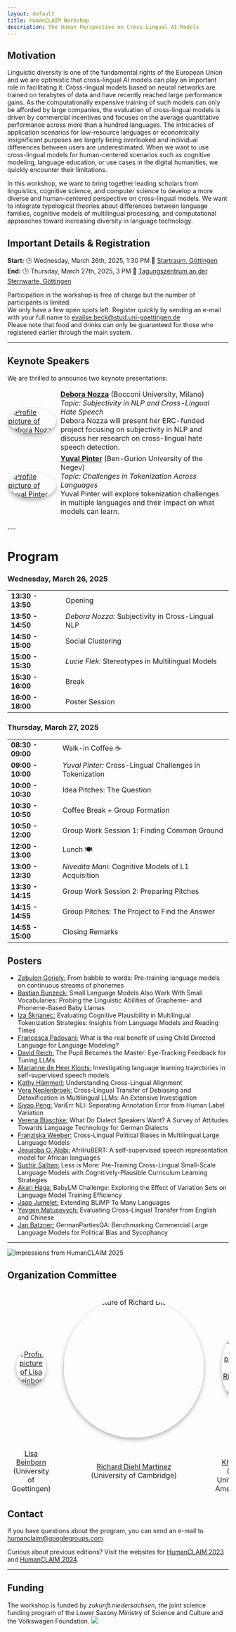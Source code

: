```yaml
---
layout: default
title: HumanCLAIM Workshop
description: The Human Perspective on Cross-Lingual AI Models
---
```


## Motivation
Linguistic diversity is one of the fundamental rights of the European Union and we are optimistic that cross-lingual AI models can play an important role in facilitating it. Cross-lingual models based on neural networks are trained on terabytes of data and have recently reached large performance gains. As the computationally expensive training of such models can only be afforded by large companies, the evaluation of cross-lingual models is driven by commercial incentives and focuses on the average quantitative performance across more than a hundred languages. The intricacies of application scenarios for low-resource languages or economically insignificant purposes are largely being overlooked and individual differences between users are underestimated. When we want to use cross-lingual models for human-centered scenarios such as cognitive modeling, language education, or use cases in the digital humanities, we quickly encounter their limitations. 

In this workshop, we want to bring together leading scholars from linguistics, cognitive science, and computer science to develop a more diverse and human-centered perspective on cross-lingual models.  We want to integrate typological theories about differences between language families, cognitive models of multilingual processing, and computational approaches toward increasing diversity in language technology.

## Important Details & Registration
**Start:** 🕒 Wednesday, March 26th, 2025, 1:30 PM 📍 <a href="https://maps.app.goo.gl/EqH8WQJd4CSvyuRG6">Startraum, Göttingen</a><br>
**End:** 🕒 Thursday, March 27th, 2025, 3 PM 📍 <a href="https://maps.app.goo.gl/KZZ6gwcbJ3GjbfiS6">Tagungszentrum an der Sternwarte, Göttingen</a><br>

Participation in the workshop is free of charge but the number of participants is limited. <br>
We only have a few open spots left. Register quickly by sending an e-mail with your full name to <a href="mailto:evailse.beck@stud.uni-goettingen.de">evailse.beck@stud.uni-goettingen.de</a><br>
Please note that food and drinks can only be guaranteed for those who registered earlier through the main system.

---
## **Keynote Speakers**  
We are thrilled to announce two keynote presentations:  

<table style="border: hidden;">
 <tr style="border: hidden;">
  <td style="border: hidden; padding: 2px; vertical-align: middle;"><a href="https://www.deboranozza.com/"><img src="images/deboranozza.jpg" alt="Profile picture of Debora Nozza" style="max-height:20em; width:auto; object-fit: contain; border-radius: 50%; box-shadow: 0px 4px 10px rgba(0, 0, 0, 0.3);"></a>
  </td>
  <td style="border: hidden;"><a href="https://www.deboranozza.com/"><b>Debora Nozza</b></a> (Bocconi University, Milano)<br><em>Topic: Subjectivity in NLP and Cross-Lingual Hate Speech</em><br>Debora Nozza will present her ERC-funded project focusing on subjectivity in NLP and discuss her research on cross-lingual hate speech detection.
  </td>
 </tr>
 <tr style="border: hidden;">
  <td style="border: hidden; padding: 2px; vertical-align: middle;"><a href="https://www.cs.bgu.ac.il/~pintery/"><img src="images/yuvalpinter.png" alt="Profile picture of Yuval Pinter" style="max-height:20em; width:auto; object-fit: contain; border-radius: 50%; box-shadow: 0px 4px 10px rgba(0, 0, 0, 0.3);"></a>
  </td>
  <td style="border: hidden;"><a href="https://www.cs.bgu.ac.il/~pintery/"><b>Yuval Pinter</b></a> (Ben-Gurion University of the Negev)<br><em>Topic: Challenges in Tokenization Across Languages</em><br>Yuval Pinter will explore tokenization challenges in multiple languages and their impact on what models can learn.
  </td>
 </tr>
</table>
---

# **Program**  

### **Wednesday, March 26, 2025** 
<table>
 <tr>
  <td><b>13:30 - 13:50</b></td>
  <td>Opening</td>
 </tr>
 <tr>
  <td><b>13:50 - 14:50</b></td>
  <td><em>Debora Nozza:</em> Subjectivity in Cross-Lingual NLP</td>
 </tr>
 <tr>
  <td><b>14:50 - 15:00</b></td>
  <td>Social Clustering</td>
 </tr>
 <tr>
  <td><b>15:00 - 15:30</b></td>
  <td><em>Lucie Flek:</em> Stereotypes in Multilingual Models</td>
 </tr>
 <tr>
  <td><b>15:30 - 16:00</b></td>
  <td>Break</td>
 </tr>
 <tr>
  <td><b>16:00 - 18:00</b></td>
  <td>Poster Session</td>
 </tr>
</table>


### **Thursday, March 27, 2025**  
<table>
 <tr>
  <td><b>08:30 - 09:00</b></td>
  <td>Walk-in Coffee ☕</td>
 </tr>
 <tr>
  <td><b>09:00 - 10:00</b></td>
  <td><em>Yuval Pinter:</em> Cross-Lingual Challenges in Tokenization</td>
 </tr>
 <tr>
  <td><b>10:00 - 10:30</b></td>
  <td>Idea Pitches: The Question</td>
 </tr>
 <tr>
  <td><b>10:30 - 10:50</b></td>
  <td>Coffee Break + Group Formation</td>
 </tr>
 <tr>
  <td><b>10:50 - 12:00</b></td>
  <td>Group Work Session 1: Finding Common Ground</td>
 </tr>
 <tr>
  <td><b>12:00 - 13:00</b></td>
  <td>Lunch 🍽</td>
 </tr>
 <tr>
  <td><b>13:00 - 13:30</b></td>
  <td><em>Nivedita Mani:</em> Cognitive Models of L1 Acquisition</td>
 </tr>
 <tr>
  <td><b>13:30 - 14:15</b></td>
  <td>Group Work Session 2: Preparing Pitches</td>
 </tr>
 <tr>
  <td><b>14:15 - 14:55</b></td>
  <td>Group Pitches: The Project to Find the Answer</td>
 </tr>
 <tr>
  <td><b>14:55 - 15:00</b></td>
  <td>Closing Remarks</td>
 </tr>
</table>  

## **Posters**
* [Zebulon Goriely:](https://www.cst.cam.ac.uk/people/zg258) From babble to words: Pre-training language models on continuous streams of phonemes <br>
* [Bastian Bunzeck:](https://bbunzeck.github.io/) Small Language Models Also Work With Small Vocabularies: Probing the Linguistic Abilities of Grapheme- and Phoneme-Based Baby Llamas <br>
* [Iza Škrjanec:](https://www.uni-saarland.de/en/lehrstuhl/demberg/members/iza-skrjanec.html) Evaluating Cognitive Plausibility in Multilingual Tokenization Strategies: Insights from Language Models and Reading Times <br>
* [Francesca Padovani:](https://fpadovani.github.io/) What is the real benefit of using Child Directed Language for Language Modeling? <br>
* [David Reich:](https://david.reich.ai/) The Pupil Becomes the Master: Eye-Tracking Feedback for Tuning LLMs <br>
* [Marianne de Heer Kloots:](https://mdhk.net/) Investigating language learning trajectories in self-supervised speech models <br>
* [Kathy Hämmerl:](https://cis.uni-muenchen.de/~haemmerl/) Understanding Cross-Lingual Alignment <br>
* [Vera Neplenbroek:](https://veranep.github.io/) Cross-Lingual Transfer of Debiasing and Detoxification in Multilingual LLMs: An Extensive Investigation <br>
* [Siyao Peng:](https://logan-siyao-peng.github.io/) VariErr NLI: Separating Annotation Error from Human Label Variation <br>
* [Verena Blaschke:](https://verenablaschke.github.io/) What Do Dialect Speakers Want? A Survey of Attitudes Towards Language Technology for German Dialects <br>
* [Franziska Weeber:](https://www.linkedin.com/in/franziska-weeber/) Cross-Lingual Political Biases in Multilingual Large Language Models <br>
* [Jesujoba O. Alabi:](https://ajesujoba.github.io/) AfriHuBERT: A self-supervised speech representation model for African languages <br>
* [Suchir Salhan:](https://www.suchirsalhan.com/) Less is More: Pre-Training Cross-Lingual Small-Scale Language Models with Cognitively-Plausible Curriculum Learning Strategies <br>
* [Akari Haga:](https://akari000.github.io/) BabyLM Challenge: Exploring the Effect of Variation Sets on Language Model Training Efficiency <br>
* [Jaap Jumelet:](https://jumelet.ai/) Extending BLiMP To Many Languages <br>
* [Yevgen Matusevych:](https://yevgen.web.rug.nl/) Evaluating Cross-Lingual Transfer from English and Chinese <br>
* [Jan Batzner:](https://www.weizenbaum-institut.de/portrait/p/jan-batzner/) GermanPartiesQA: Benchmarking Commercial Large Language Models for Political Bias and Sycophancy <br>
  
---
![Impressions from HumanCLAIM 2025](images/HumanCLAIM2025_photos.png?raw=true "HumanCLAIM 2025")

## Organization Committee
<table style style="border: hidden; border-collapse: collapse; width: 100%;">
 <tr style="border: hidden;">
  <td style="border: hidden; padding: 20px; vertical-align: middle; text-align: center; width: 25%;"><a href="https://www.uni-goettingen.de/en/691017.html"><img src="images/lisabeinborn.jpg" alt="Profile picture of Lisa Beinborn" style="max-height:20em; width:auto; object-fit: contain; border-radius: 50%; box-shadow: 0px 4px 10px rgba(0, 0, 0, 0.3);"></a>
  </td>
  <td style="border: hidden; padding: 20px; vertical-align: middle; text-align: center; width: 25%;"><a href="https://www.richarddiehlmartinez.com/"><img src="images/richarddiehlmartinez.jpg" alt="Profile picture of Richard Diehl Martinez" style="max-height:20em; width:20em; object-fit: contain; border-radius: 50%; box-shadow: 0px 4px 10px rgba(0, 0, 0, 0.3);"></a>
  </td>
  <td style="border: hidden; padding: 20px; vertical-align: middle; text-align: center; width: 25%;"><a href="https://urjakh.github.io/"><img src="images/urjakhurana.jpeg" alt="Profile picture of Richard Urja Khurana" style="max-height:20em; width:auto; object-fit: contain; border-radius: 50%; box-shadow: 0px 4px 10px rgba(0, 0, 0, 0.3);"></a>
  </td>
  <td style="border: hidden; padding: 20px; vertical-align: middle; text-align: center; width: 25%;"><a href="https://www.linkedin.com/in/eva-bexk"><img src="images/evabeck.jpg" alt="Profile picture of Eva Beck" style="max-height:20em; width:auto; object-fit: contain; border-radius: 50%;box-shadow: 0px 4px 10px rgba(0, 0, 0, 0.3);"></a>
  </td>
 </tr>
 <tr>
  <td style="border: hidden; padding: 5px; text-align: center; width: 25%;"><a href="https://www.uni-goettingen.de/en/691017.html">Lisa Beinborn</a><br>(University of Goettingen)</td>
  <td style="border: hidden; padding: 5px; vertical-align: middle; text-align: center; width: 25%;"><a href="https://www.richarddiehlmartinez.com/">Richard Diehl Martinez</a><br>(University of Cambridge)</td>
  <td style="border: hidden; padding: 5px; vertical-align: middle; text-align: center; width: 25%;"><a href="https://urjakh.github.io/">Urja Khurana</a><br>(Vrije Universiteit Amsterdam)</td>
  <td style="border: hidden; padding: 5px; vertical-align: middle; text-align: center; width: 25%;"><a href="https://www.linkedin.com/in/eva-bexk">Eva Beck</a><br>(University of Goettingen)</td>
 </tr>
</table>

## Contact
If you have questions about the program, you can send an e-mail to <a href="mailto:humanclaim@googlegroups.com">humanclaim@googlegroups.com</a>. 

Curious about previous editions? Visit the websites for [HumanCLAIM 2023](/workshop2023.markdown) and [HumanCLAIM 2024](/workshop2024.markdown).

---
## Funding
The workshop is funded by *zukunft.niedersachsen*, the joint science funding program of the Lower Saxony Ministry of Science and Culture and the Volkswagen Foundation.
<a href="https://zukunft.niedersachsen.de/en/"><img src="images/RZ_VWS_Zukunft-Niedersachsen_Logo_Schwarz_RGB.png" style="max-height:10em; width:auto; object-fit: contain;"></a>

